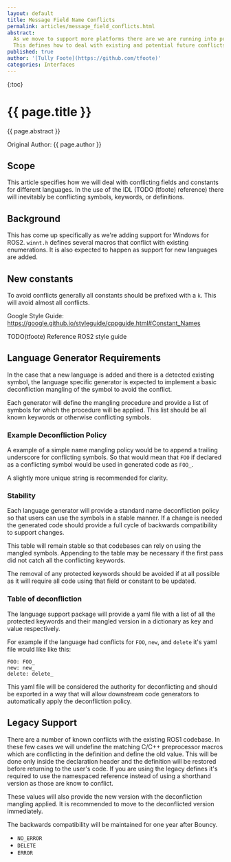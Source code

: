 ```yaml
---
layout: default
title: Message Field Name Conflicts
permalink: articles/message_field_conflicts.html
abstract:
  As we move to support more platforms there are we are running into predefined fields and constants that conflict with languages or implementation keywords and macros.
  This defines how to deal with existing and potential future conflicts.
published: true
author: '[Tully Foote](https://github.com/tfoote)'
categories: Interfaces
---
```


{:toc}

# {{ page.title }}

<div class="abstract" markdown="1">
{{ page.abstract }}
</div>

Original Author: {{ page.author }}

## Scope

This article specifies how we will deal with conflicting fields and constants for different languages.
In the use of the IDL (TODO (tfoote) reference) there will inevitably be conflicting symbols, keywords, or definitions.

## Background

This has come up specifically as we're adding support for Windows for ROS2.
`winnt.h` defines several macros that conflict with existing enumerations. 
It is also expected to happen as support for new languages are added.

## New constants

To avoid conflicts generally all constants should be prefixed with a `k`. This will avoid almost all conflicts.

Google Style Guide: https://google.github.io/styleguide/cppguide.html#Constant_Names

TODO(tfoote) Reference ROS2 style guide

## Language Generator Requirements

In the case that a new language is added and there is a detected existing symbol, the language specific generator is expected to implement a basic deconfliction mangling of the symbol to avoid the conflict.

Each generator will define the mangling procedure and provide a list of symbols for which the procedure will be applied.
This list should be all known keywords or otherwise conflicting symbols.

### Example Deconfliction Policy

A example of a simple name mangling policy would be to append a trailing underscore for conflicting symbols.
So that would mean that `FOO` if declared as a conflicting symbol would be used in generated code as `FOO_`.

A slightly more unique string is recommended for clarity.

### Stability
Each language generator will provide a standard name deconfliction policy so that users can use the symbols in a stable manner.
If a change is needed the generated code should provide a full cycle of backwards compatibility to support changes.

This table will remain stable so that codebases can rely on using the mangled symbols.
Appending to the table may be necessary if the first pass did not catch all the conflicting keywords.

The removal of any protected keywords should be avoided if at all possible as it will require all code using that field or constant to be updated.

### Table of deconfliction

The language support package will provide a yaml file with a list of all the protected keywords and their mangled version in a dictionary as key and value respectively.

For example if the language had conflicts for `FOO`, `new`, and `delete` it's yaml file would like like this:

```
FOO: FOO_
new: new_
delete: delete_
```

This yaml file will be considered the authority for deconflicting and should be exported in a way that will allow downstream code generators to automatically apply the deconfliction policy.

## Legacy Support

There are a number of known conflicts with the existing ROS1 codebase.
In these few cases we will undefine the matching C/C++ preprocessor macros which are conflicting in the definition and define the old value.
This will be done only inside the declaration header and the definition will be restored before returning to the user's code.
If you are using the legacy defines it's required to use the namespaced reference instead of using a shorthand version as those are know to conflict.

These values will also provide the new version with the deconfliction mangling applied.
It is recommended to move to the deconflicted version immediately.

The backwards compatibility will be maintained for one year after Bouncy.

* `NO_ERROR`
* `DELETE`
* `ERROR`

